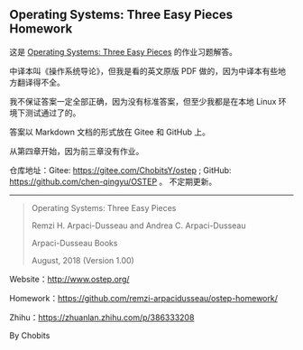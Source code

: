 ## Operating Systems: Three Easy Pieces Homework

这是 [Operating Systems: Three Easy Pieces](http://www.ostep.org/) 的作业习题解答。

中译本叫《操作系统导论》，但我是看的英文原版 PDF 做的，因为中译本有些地方翻译得不全。

我不保证答案一定全部正确，因为没有标准答案，但至少我都是在本地 Linux 环境下测试通过了的。

答案以 Markdown 文档的形式放在 Gitee 和 GitHub 上。

从第四章开始，因为前三章没有作业。

仓库地址：Gitee: https://gitee.com/ChobitsY/ostep ; GitHub: https://github.com/chen-qingyu/OSTEP 。 不定期更新。

---

> Operating Systems: Three Easy Pieces
>
> Remzi H. Arpaci-Dusseau and Andrea C. Arpaci-Dusseau
>
> Arpaci-Dusseau Books
>
> August, 2018 (Version 1.00)

Website：http://www.ostep.org/

Homework：https://github.com/remzi-arpacidusseau/ostep-homework/

Zhihu：https://zhuanlan.zhihu.com/p/386333208

By Chobits
